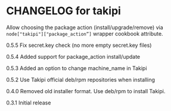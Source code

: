 # CHANGELOG for takipi

Allow choosing the package action (install/upgrade/remove) via `node["takipi"]["package_action”]` wrapper cookbook attribute.

0.5.5
Fix secret.key check (no more empty secret.key files)

0.5.4
Added support for package_action install/update

0.5.3
Added an option to change machine_name in Takipi

0.5.2
Use Takipi official deb/rpm repositories when installing

0.4.0
Removed old installer format. Use deb/rpm to install Takipi.

0.3.1
Initial release
